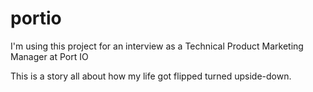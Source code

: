 # portio
I'm using this project for an interview as a Technical Product Marketing Manager at Port IO

This is a story all about how my life got flipped turned upside-down.
